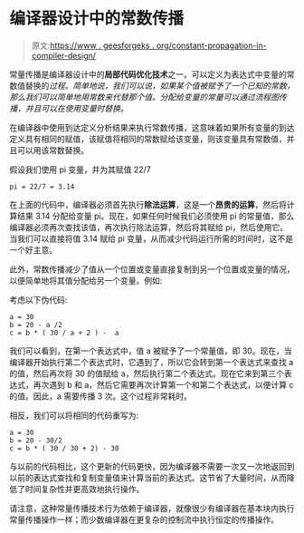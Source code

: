 # 编译器设计中的常数传播

> 原文:[https://www . geesforgeks . org/constant-propagation-in-compiler-design/](https://www.geeksforgeeks.org/constant-propagation-in-complier-design/)

常量传播是编译器设计中的**局部代码优化技术**之一。可以定义为表达式中变量的常数值替换的*过程。简单地说，我们可以说，如果某个值被赋予了一个已知的常数，那么我们可以简单地用常数来代替那个值。分配给变量的常量可以通过流程图传播，并且可以在使用变量时替换。*

在编译器中使用到达定义分析结果来执行常数传播，这意味着如果所有变量的到达定义具有相同的赋值，该赋值将相同的常数赋给该变量，则该变量具有常数值，并且可以用该常数替换。

假设我们使用 pi 变量，并为其赋值 22/7

```
pi = 22/7 = 3.14
```

在上面的代码中，编译器必须首先执行**除法运算**，这是一个**昂贵的运算**，然后将计算结果 3.14 分配给变量 pi。现在，如果任何时候我们必须使用 pi 的常量值，那么编译器必须再次查找该值，再次执行除法运算，然后将其赋给 pi，然后使用它。当我们可以直接将值 3.14 赋给 pi 变量，从而减少代码运行所需的时间时，这不是一个好主意。

此外，常数传播减少了值从一个位置或变量直接复制到另一个位置或变量的情况，以便简单地将其值分配给另一个变量。例如:

考虑以下伪代码:

```
a = 30
b = 20 - a /2
c = b * ( 30 / a + 2 ) -  a
```

我们可以看到，在第一个表达式中，值 a 被赋予了一个常量值，即 30。现在，当编译器开始执行第二个表达式时，它遇到了，所以它会转到第一个表达式来查找 a 的值，然后再次将 30 的值赋给 a，然后执行第二个表达式。现在它来到第三个表达式，再次遇到 b 和 a，然后它需要再次计算第一个和第二个表达式，以便计算 c 的值。因此，a 需要传播 3 次。这个过程非常耗时。

相反，我们可以将相同的代码重写为:

```
a = 30
b = 20 - 30/2
c = b * ( 30 / 30 + 2) - 30
```

与以前的代码相比，这个更新的代码更快，因为编译器不需要一次又一次地返回到以前的表达式查找和复制变量值来计算当前的表达式。这节省了大量时间，从而降低了时间复杂性并更高效地执行操作。

请注意，这种常量传播技术行为依赖于编译器，就像很少有编译器在基本块内执行常量传播操作一样；而少数编译器在更复杂的控制流中执行恒定的传播操作。
